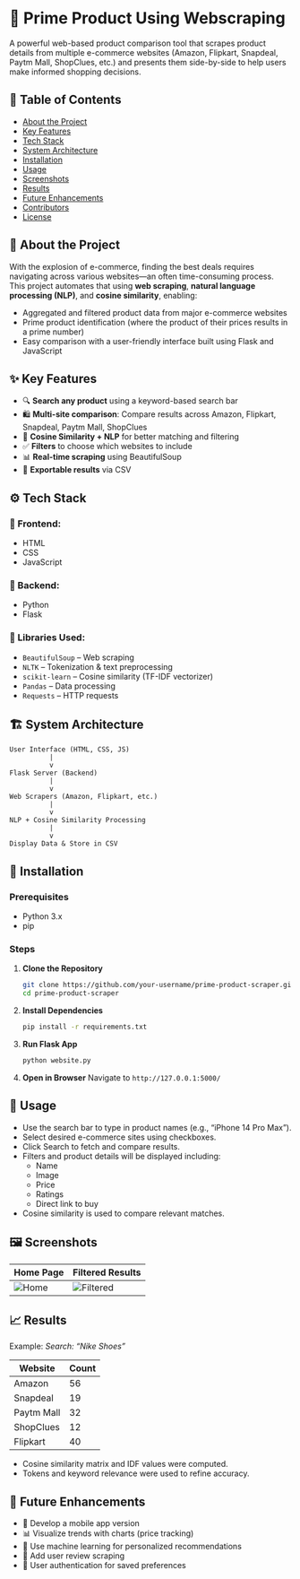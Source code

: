 # 🛒 Prime Product Using Webscraping

A powerful web-based product comparison tool that scrapes product details from multiple e-commerce websites (Amazon, Flipkart, Snapdeal, Paytm Mall, ShopClues, etc.) and presents them side-by-side to help users make informed shopping decisions.



## 📌 Table of Contents

- [About the Project](#about-the-project)
- [Key Features](#key-features)
- [Tech Stack](#tech-stack)
- [System Architecture](#system-architecture)
- [Installation](#installation)
- [Usage](#usage)
- [Screenshots](#screenshots)
- [Results](#results)
- [Future Enhancements](#future-enhancements)
- [Contributors](#contributors)
- [License](#license)



## 📖 About the Project

With the explosion of e-commerce, finding the best deals requires navigating across various websites—an often time-consuming process. This project automates that using **web scraping**, **natural language processing (NLP)**, and **cosine similarity**, enabling:

- Aggregated and filtered product data from major e-commerce websites
- Prime product identification (where the product of their prices results in a prime number)
- Easy comparison with a user-friendly interface built using Flask and JavaScript



## ✨ Key Features

- 🔍 **Search any product** using a keyword-based search bar
- 🛍️ **Multi-site comparison**: Compare results across Amazon, Flipkart, Snapdeal, Paytm Mall, ShopClues
- 🧠 **Cosine Similarity + NLP** for better matching and filtering
- ✅ **Filters** to choose which websites to include
- 📊 **Real-time scraping** using BeautifulSoup
- 📁 **Exportable results** via CSV



## ⚙️ Tech Stack

### 📌 Frontend:
- HTML
- CSS
- JavaScript

### 📌 Backend:
- Python
- Flask

### 📌 Libraries Used:
- `BeautifulSoup` – Web scraping
- `NLTK` – Tokenization & text preprocessing
- `scikit-learn` – Cosine similarity (TF-IDF vectorizer)
- `Pandas` – Data processing
- `Requests` – HTTP requests



## 🏗️ System Architecture

```plaintext
User Interface (HTML, CSS, JS)
          |
          v
Flask Server (Backend)
          |
          v
Web Scrapers (Amazon, Flipkart, etc.)
          |
          v
NLP + Cosine Similarity Processing
          |
          v
Display Data & Store in CSV
```



## 🧪 Installation

### Prerequisites
- Python 3.x
- pip

### Steps

1. **Clone the Repository**
   ```bash
   git clone https://github.com/your-username/prime-product-scraper.git
   cd prime-product-scraper
   ```

2. **Install Dependencies**
   ```bash
   pip install -r requirements.txt
   ```

3. **Run Flask App**
   ```bash
   python website.py
   ```

4. **Open in Browser**
   Navigate to `http://127.0.0.1:5000/`



## 🚀 Usage

- Use the search bar to type in product names (e.g., “iPhone 14 Pro Max”).
- Select desired e-commerce sites using checkboxes.
- Click Search to fetch and compare results.
- Filters and product details will be displayed including:
  - Name
  - Image
  - Price
  - Ratings
  - Direct link to buy
- Cosine similarity is used to compare relevant matches.



## 🖼️ Screenshots

| Home Page | Filtered Results |
|-----------|------------------|
| ![Home](screenshots/home.png) | ![Filtered](screenshots/filtered.png) |



## 📈 Results

Example: *Search: “Nike Shoes”*

| Website     | Count |
|-------------|-------|
| Amazon      | 56    |
| Snapdeal    | 19    |
| Paytm Mall  | 32    |
| ShopClues   | 12    |
| Flipkart    | 40    |

- Cosine similarity matrix and IDF values were computed.
- Tokens and keyword relevance were used to refine accuracy.



## 🔮 Future Enhancements

- 📱 Develop a mobile app version
- 📊 Visualize trends with charts (price tracking)
- 🧠 Use machine learning for personalized recommendations
- 🧾 Add user review scraping
- 🔐 User authentication for saved preferences
